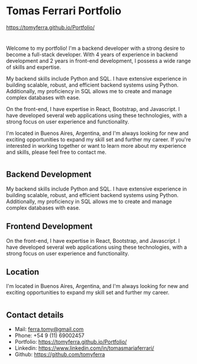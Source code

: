 # Tomas Ferrari Portfolio

https://tomyferra.github.io/Portfolio/

#
Welcome to my portfolio! I'm a backend developer with a strong desire to become a full-stack developer. With 4 years of experience in backend development and 2 years in front-end development, I possess a wide range of skills and expertise.

My backend skills include Python and SQL. I have extensive experience in building scalable, robust, and efficient backend systems using Python. Additionally, my proficiency in SQL allows me to create and manage complex databases with ease.

On the front-end, I have expertise in React, Bootstrap, and Javascript. I have developed several web applications using these technologies, with a strong focus on user experience and functionality.

I'm located in Buenos Aires, Argentina, and I'm always looking for new and exciting opportunities to expand my skill set and further my career. If you're interested in working together or want to learn more about my experience and skills, please feel free to contact me.
#
## Backend Development
My backend skills include Python and SQL. I have extensive experience in building scalable, robust, and efficient backend systems using Python. Additionally, my proficiency in SQL allows me to create and manage complex databases with ease.

## Frontend Development
On the front-end, I have expertise in React, Bootstrap, and Javascript. I have developed several web applications using these technologies, with a strong focus on user experience and functionality.

## Location
I'm located in Buenos Aires, Argentina, and I'm always looking for new and exciting opportunities to expand my skill set and further my career.

#
## Contact details
* Mail: ferra.tomy@gmail.com
* Phone: +54 9 (11) 69002457
* Portfolio: https://tomyferra.github.io/Portfolio/
* Linkedin: https://www.linkedin.com/in/tomasmariaferrari/
* Github: https://github.com/tomyferra
